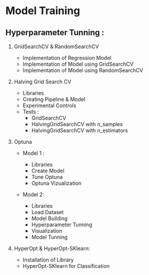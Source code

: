 # Model Training 

## Hyperparameter Tunning :

1. GridSearchCV & RandomSearchCV

    - Implementation of Regression Model
    - Implementation of Model using GridSearchCV
    - Implementation of Model using RandomSearchCV

2. Halving Grid Search CV

    - Libraries
    - Creating Pipeline & Model
    - Experimental Controls
    - Tests :
        * GridSearchCV
        * HalvingGridSearchCV with n_samples
        * HalvingGridSearchCV with n_estimators

3. Optuna

    - Model 1 :
        * Libraries
        * Create Model
        * Tune Optuna
        * Optuna Vizualization

    - Model 2:
        - Libraries
        - Load Dataset
        - Model Building
        - Hyperparameter Tunning
        - Visualization
        - Model Tunning

4. HyperOpt & HyperOpt-SKlearn:
    - Installation of Library
    - HyperOpt-SKlearn for Classification


            
